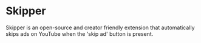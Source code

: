 # Skipper
Skipper is an open-source and creator friendly extension that automatically skips ads on YouTube when the 'skip ad' button is present.
